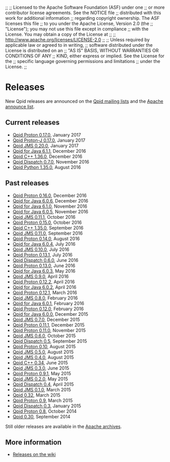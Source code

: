 ;;
;; Licensed to the Apache Software Foundation (ASF) under one
;; or more contributor license agreements.  See the NOTICE file
;; distributed with this work for additional information
;; regarding copyright ownership.  The ASF licenses this file
;; to you under the Apache License, Version 2.0 (the
;; "License"); you may not use this file except in compliance
;; with the License.  You may obtain a copy of the License at
;; 
;;   http://www.apache.org/licenses/LICENSE-2.0
;; 
;; Unless required by applicable law or agreed to in writing,
;; software distributed under the License is distributed on an
;; "AS IS" BASIS, WITHOUT WARRANTIES OR CONDITIONS OF ANY
;; KIND, either express or implied.  See the License for the
;; specific language governing permissions and limitations
;; under the License.
;;

# Releases

New Qpid releases are announced on the
[Qpid mailing lists]({{site_url}}/discussion.html#mailing-lists) and
the
[Apache announce list](http://mail-archives.apache.org/mod_mbox/www-announce/).

## Current releases

 - [Qpid Proton 0.17.0](qpid-proton-0.17.0/index.html), January 2017
 - [Qpid Proton-J 0.17.0](qpid-proton-j-0.17.0/index.html), January 2017
 - [Qpid JMS 0.20.0](qpid-jms-0.20.0/index.html), January 2017
 - [Qpid for Java 6.1.1](qpid-java-6.1.1/index.html), December 2016
 - [Qpid C++ 1.36.0](qpid-cpp-1.36.0/index.html), December 2016
 - [Qpid Dispatch 0.7.0](qpid-dispatch-0.7.0/index.html), November 2016
 - [Qpid Python 1.35.0](qpid-python-1.35.0/index.html), August 2016

## Past releases

<div class="two-column" markdown="1">

 - [Qpid Proton 0.16.0](qpid-proton-0.16.0/index.html), December 2016
 - [Qpid for Java 6.0.6](qpid-java-6.0.6/index.html), December 2016
 - [Qpid for Java 6.1.0](qpid-java-6.1.0/index.html), November 2016
 - [Qpid for Java 6.0.5](qpid-java-6.0.5/index.html), November 2016
 - [Qpid JMS 0.11.1](qpid-jms-0.11.1/index.html), October 2016
 - [Qpid Proton 0.15.0](qpid-proton-0.15.0/index.html), October 2016
 - [Qpid C++ 1.35.0](qpid-cpp-1.35.0/index.html), September 2016
 - [Qpid JMS 0.11.0](qpid-jms-0.11.0/index.html), September 2016
 - [Qpid Proton 0.14.0](qpid-proton-0.14.0/index.html), August 2016
 - [Qpid for Java 6.0.4](qpid-java-6.0.4/index.html), July 2016
 - [Qpid JMS 0.10.0](qpid-jms-0.10.0/index.html), July 2016
 - [Qpid Proton 0.13.1](qpid-proton-0.13.1/index.html), July 2016
 - [Qpid Dispatch 0.6.0](qpid-dispatch-0.6.0/index.html), June 2016
 - [Qpid Proton 0.13.0](qpid-proton-0.13.0/index.html), June 2016
 - [Qpid for Java 6.0.3](qpid-java-6.0.3/index.html), May 2016
 - [Qpid JMS 0.9.0](qpid-jms-0.9.0/index.html), April 2016
 - [Qpid Proton 0.12.2](qpid-proton-0.12.2/index.html), April 2016
 - [Qpid for Java 6.0.2](qpid-java-6.0.2/index.html), April 2016
 - [Qpid Proton 0.12.1](qpid-proton-0.12.1/index.html), March 2016
 - [Qpid JMS 0.8.0](qpid-jms-0.8.0/index.html), February 2016
 - [Qpid for Java 6.0.1](qpid-java-6.0.1/index.html), February 2016
 - [Qpid Proton 0.12.0](qpid-proton-0.12.0/index.html), February 2016
 - [Qpid for Java 6.0.0](qpid-java-6.0.0/index.html), December 2015
 - [Qpid JMS 0.7.0](qpid-jms-0.7.0/index.html), December 2015
 - [Qpid Proton 0.11.1](qpid-proton-0.11.1/index.html), December 2015
 - [Qpid Proton 0.11.0](qpid-proton-0.11.0/index.html), November 2015
 - [Qpid JMS 0.6.0](qpid-jms-0.6.0/index.html), October 2015
 - [Qpid Dispatch 0.5](qpid-dispatch-0.5/index.html), September 2015
 - [Qpid Proton 0.10](qpid-proton-0.10/index.html), August 2015
 - [Qpid JMS 0.5.0](qpid-jms-0.5.0/index.html), August 2015
 - [Qpid JMS 0.4.0](qpid-jms-0.4.0/index.html), August 2015
 - [Qpid C++ 0.34](qpid-cpp-0.34/index.html), June 2015
 - [Qpid JMS 0.3.0](qpid-jms-0.3.0/index.html), June 2015
 - [Qpid Proton 0.9.1](qpid-proton-0.9.1/index.html), May 2015
 - [Qpid JMS 0.2.0](qpid-jms-0.2.0/index.html), May 2015
 - [Qpid Dispatch 0.4](qpid-dispatch-0.4/index.html), April 2015
 - [Qpid JMS 0.1.0](qpid-jms-0.1.0/index.html), March 2015
 - [Qpid 0.32](qpid-0.32/index.html), March 2015
 - [Qpid Proton 0.9](qpid-proton-0.9/index.html), March 2015
 - [Qpid Dispatch 0.3](qpid-dispatch-0.3/index.html), January 2015
 - [Qpid Proton 0.8](qpid-proton-0.8/index.html), October 2014
 - [Qpid 0.30](qpid-0.30/index.html), September 2014

</div>

Still older releases are available in the
[Apache archives](http://archive.apache.org/dist/qpid/).

## More information

 - [Releases on the wiki](https://cwiki.apache.org/confluence/display/qpid/Releases)
